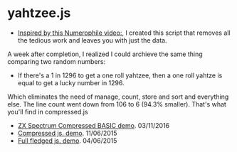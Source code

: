 # yahtzee.js

- [Inspired by this Numerophile video:](https://www.youtube.com/watch?v=fiTwar7mFws "Youtube link"), I created this script that removes all the tedious work and leaves you with just the data.

A week after completion, I realized I could archieve the same thing comparing two random numbers:
- If there's a 1 in 1296 to get a one roll yahtzee, then a one roll yahtze is equal to get a lucky number in 1296.

Which eliminates the need of manage, count, store and sort and everything else.
The line count went down from 106 to 6 (94.3% smaller). That's what you'll find in compressed.js

- [ZX Spectrum Compressed BASIC demo](https://www.youtube.com/watch?v=vba4_Cc9QYI "Compressed BASIC"). 03/11/2016
- [Compressed js. demo](https://repl.it/ENfh "Compressed .js"). 11/06/2015
- [Full fledged js. demo](https://repl.it/ENgb "Expanded .js"). 04/06/2015
